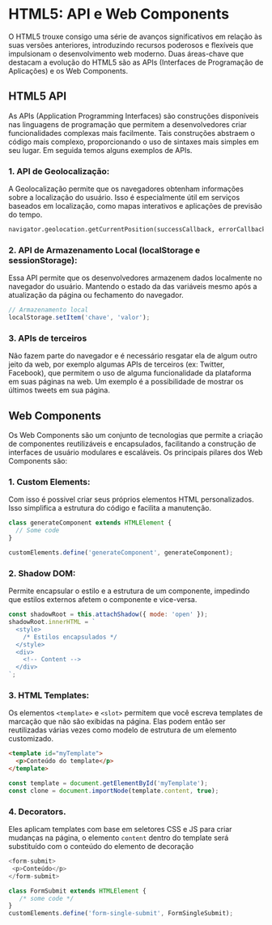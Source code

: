 # HTML5: API e Web Components

O HTML5 trouxe consigo uma série de avanços significativos em relação às suas versões anteriores, introduzindo recursos poderosos e flexíveis que impulsionam o desenvolvimento web moderno. Duas áreas-chave que destacam a evolução do HTML5 são as APIs (Interfaces de Programação de Aplicações) e os Web Components.

## HTML5 API

As APIs (Application Programming Interfaces) são construções disponíveis nas linguagens de programação que permitem a desenvolvedores criar funcionalidades complexas mais facilmente. Tais construções abstraem o código mais complexo, proporcionando o uso de sintaxes mais simples em seu lugar. Em seguida temos alguns exemplos de APIs.

### 1. **API de Geolocalização:**
   A Geolocalização permite que os navegadores obtenham informações sobre a localização do usuário. Isso é especialmente útil em serviços baseados em localização, como mapas interativos e aplicações de previsão do tempo.

   ```html
   navigator.geolocation.getCurrentPosition(successCallback, errorCallback);
   ```

### 2. **API de Armazenamento Local (localStorage e sessionStorage):**
   Essa API permite que os desenvolvedores armazenem dados localmente no navegador do usuário. Mantendo o estado da das variáveis mesmo após a atualização da página ou fechamento do navegador.

   ```javascript
   // Armazenamento local
   localStorage.setItem('chave', 'valor');
   ```

### 3. **APIs de terceiros**
   Não fazem parte do navegador e é necessário resgatar ela de algum outro jeito da web, por exemplo algumas APIs de terceiros (ex: Twitter, Facebook), que permitem o uso de alguma funcionalidade da plataforma em suas páginas na web. Um exemplo é a possibilidade de mostrar os últimos tweets em sua página.

## Web Components

Os Web Components são um conjunto de tecnologias que permite a criação de componentes reutilizáveis e encapsulados, facilitando a construção de interfaces de usuário modulares e escaláveis. Os principais pilares dos Web Components são:

### 1. **Custom Elements:**
   Com isso é possivel criar seus próprios elementos HTML personalizados. Isso simplifica a estrutura do código e facilita a manutenção.

   ```javascript
   class generateComponent extends HTMLElement {
     // Some code
   }

   customElements.define('generateComponent', generateComponent);
   ```

### 2. **Shadow DOM:**
   Permite encapsular o estilo e a estrutura de um componente, impedindo que estilos externos afetem o componente e vice-versa.

   ```javascript
   const shadowRoot = this.attachShadow({ mode: 'open' });
   shadowRoot.innerHTML = `
     <style>
       /* Estilos encapsulados */
     </style>
     <div>
       <!-- Content -->
     </div>
   `;
   ```

### 3. **HTML Templates:**
   Os elementos `<template>` e `<slot>` permitem que você escreva templates de marcação que não são exibidas na página. Elas podem então ser reutilizadas várias vezes como modelo de estrutura de um elemento customizado.

   ```html
   <template id="myTemplate">
     <p>Conteúdo do template</p>
   </template>
   ```

   ```javascript
   const template = document.getElementById('myTemplate');
   const clone = document.importNode(template.content, true);
   ```
### 4. **Decorators.**
   Eles aplicam templates com base em seletores CSS e JS para criar mudanças na página, o elemento `content` dentro do template será substituído com o conteúdo do elemento de decoração
   ```javascript
   <form-submit>
    <p>Conteúdo</p>
   </form-submit>

   class FormSubmit extends HTMLElement {
      /* some code */
   }
   customElements.define('form-single-submit', FormSingleSubmit);
```

